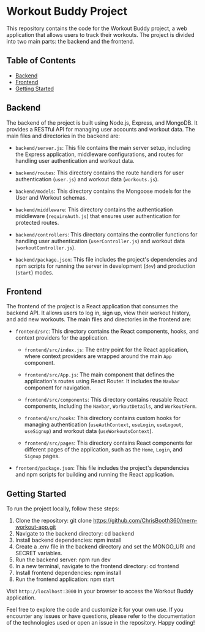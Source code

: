 # Workout Buddy Project

This repository contains the code for the Workout Buddy project, a web application that allows users to track their workouts. The project is divided into two main parts: the backend and the frontend.

## Table of Contents
* [Backend](#backend)
* [Frontend](#frontend)
* [Getting Started](#getting-started)

## Backend
The backend of the project is built using Node.js, Express, and MongoDB. It provides a RESTful API for managing user accounts and workout data. The main files and directories in the backend are:

* `backend/server.js`: This file contains the main server setup, including the Express application, middleware configurations, and routes for handling user authentication and workout data.

* `backend/routes`: This directory contains the route handlers for user authentication (`user.js`) and workout data (`workouts.js`).

* `backend/models`: This directory contains the Mongoose models for the User and Workout schemas.

* `backend/middleware`: This directory contains the authentication middleware (`requireAuth.js`) that ensures user authentication for protected routes.

* `backend/controllers`: This directory contains the controller functions for handling user authentication (`userController.js`) and workout data (`workoutController.js`).

* `backend/package.json`: This file includes the project's dependencies and npm scripts for running the server in development (`dev`) and production (`start`) modes.

## Frontend
The frontend of the project is a React application that consumes the backend API. It allows users to log in, sign up, view their workout history, and add new workouts. The main files and directories in the frontend are:

* `frontend/src`: This directory contains the React components, hooks, and context providers for the application.

    * `frontend/src/index.js`: The entry point for the React application, where context providers are wrapped around the main `App` component.

    * `frontend/src/App.js`: The main component that defines the application's routes using React Router. It includes the `Navbar` component for navigation.

    * `frontend/src/components`: This directory contains reusable React components, including the `Navbar`, `WorkoutDetails`, and `WorkoutForm`.

    * `frontend/src/hooks`: This directory contains custom hooks for managing authentication (`useAuthContext`, `useLogin`, `useLogout`, `useSignup`) and workout data (`useWorkoutsContext`).

    * `frontend/src/pages`: This directory contains React components for different pages of the application, such as the `Home`, `Login`, and `Signup` pages.

* `frontend/package.json`: This file includes the project's dependencies and npm scripts for building and running the React application.

## Getting Started
To run the project locally, follow these steps:

1. Clone the repository: git clone https://github.com/ChrisBooth360/mern-workout-app.git
2. Navigate to the backend directory: cd backend
3. Install backend dependencies: npm install
4. Create a .env file in the backend directory and set the MONGO_URI and SECRET variables.
5. Run the backend server: npm run dev
6. In a new terminal, navigate to the frontend directory: cd frontend
7. Install frontend dependencies: npm install
8. Run the frontend application: npm start

Visit `http://localhost:3000` in your browser to access the Workout Buddy application.

Feel free to explore the code and customize it for your own use. If you encounter any issues or have questions, please refer to the documentation of the technologies used or open an issue in the repository. Happy coding!